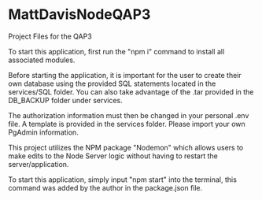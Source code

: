 # MattDavisNodeQAP3

Project Files for the QAP3

To start this application, first run the "npm i" command to install all associated modules.

Before starting the application, it is important for the user to create their own database using the provided SQL statements located in the services/SQL folder. You can also take advantage of the .tar provided in the DB_BACKUP folder under services.

The authorization information must then be changed in your personal .env file. A template is provided in the services folder. Please import your own PgAdmin information.

This project utilizes the NPM package "Nodemon" which allows users to make edits to the Node Server logic without having to restart the server/application.

To start this application, simply input "npm start" into the terminal, this command was added by the author in the package.json file.
